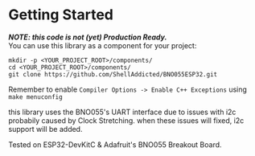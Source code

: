 # Getting Started
***NOTE: this code is not (yet) Production Ready.***   
You can use this library as a component for your project:   
```
mkdir -p <YOUR_PROJECT_ROOT>/components/
cd <YOUR_PROJECT_ROOT>/components/
git clone https://github.com/ShellAddicted/BNO055ESP32.git
```
Remember to enable ```Compiler Options -> Enable C++ Exceptions``` using ```make menuconfig```

this library uses the BNO055's UART interface due to issues with i2c probabily caused by Clock Stretching.
when these issues will fixed, i2c support will be added.

Tested on ESP32-DevKitC & Adafruit's BNO055 Breakout Board.
